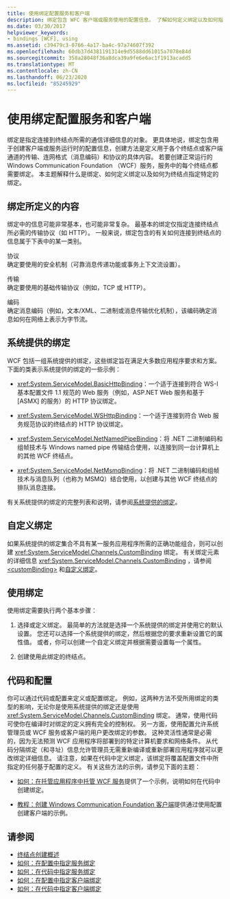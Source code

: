 ```yaml
---
title: 使用绑定配置服务和客户端
description: 绑定包含 WFC 客户端或服务使用的配置信息。 了解如何定义绑定以及如何指定服务终结点的绑定。
ms.date: 03/30/2017
helpviewer_keywords:
- bindings [WCF], using
ms.assetid: c39479c3-0766-4a17-ba4c-97a74607f392
ms.openlocfilehash: 60db37d4381191314e9d5588dd61015a7078e84d
ms.sourcegitcommit: 358a28048f36a8dca39a9fe6e6ac1f1913acadd5
ms.translationtype: MT
ms.contentlocale: zh-CN
ms.lasthandoff: 06/23/2020
ms.locfileid: "85245929"
---
```

# <a name="using-bindings-to-configure-services-and-clients"></a>使用绑定配置服务和客户端
绑定是指定连接到终结点所需的通信详细信息的对象。 更具体地说，绑定包含用于创建客户端或服务运行时的配置信息，创建方法是定义用于各个终结点或客户端通道的传输、连网格式（消息编码）和协议的具体内容。 若要创建正常运行的 Windows Communication Foundation （WCF）服务，服务中的每个终结点都需要绑定。 本主题解释什么是绑定、如何定义绑定以及如何为终结点指定特定的绑定。  
  
## <a name="what-a-binding-defines"></a>绑定所定义的内容  
 绑定中的信息可能非常基本，也可能非常复杂。 最基本的绑定仅指定连接终结点所必需的传输协议（如 HTTP）。 一般来说，绑定包含的有关如何连接到终结点的信息属于下表中的某一类别。  
  
 协议  
 确定要使用的安全机制（可靠消息传递功能或事务上下文流设置）。  
  
 传输  
 确定要使用的基础传输协议（例如，TCP 或 HTTP）。  
  
 编码  
 确定消息编码（例如，文本/XML、二进制或消息传输优化机制），该编码确定消息如何在网络上表示为字节流。  
  
## <a name="system-provided-bindings"></a>系统提供的绑定  
 WCF 包括一组系统提供的绑定，这些绑定旨在满足大多数应用程序要求和方案。 下面的类表示系统提供的绑定的一些示例：  
  
- <xref:System.ServiceModel.BasicHttpBinding>：一个适于连接到符合 WS-I 基本配置文件 1.1 规范的 Web 服务（例如，ASP.NET Web 服务和基于 [ASMX] 的服务）的 HTTP 协议绑定。  
  
- <xref:System.ServiceModel.WSHttpBinding>：一个适于连接到符合 Web 服务规范协议的终结点的 HTTP 协议绑定。  
  
- <xref:System.ServiceModel.NetNamedPipeBinding>：将 .NET 二进制编码和组帧技术与 Windows named pipe 传输结合使用，以连接到同一台计算机上的其他 WCF 终结点。  
  
- <xref:System.ServiceModel.NetMsmqBinding>：将 .NET 二进制编码和组帧技术与消息队列（也称为 MSMQ）结合使用，以创建与其他 WCF 终结点的排队消息连接。  
  
 有关系统提供的绑定的完整列表和说明，请参阅[系统提供的绑定](system-provided-bindings.md)。  
  
## <a name="custom-bindings"></a>自定义绑定  
 如果系统提供的绑定集合不具有某一服务应用程序所需的正确功能组合，则可以创建 <xref:System.ServiceModel.Channels.CustomBinding> 绑定。 有关绑定元素的详细信息 <xref:System.ServiceModel.Channels.CustomBinding> ，请参阅 [\<customBinding>](../configure-apps/file-schema/wcf/custombinding.md) 和[自定义绑定](./extending/custom-bindings.md)。  
  
## <a name="using-bindings"></a>使用绑定  
 使用绑定需要执行两个基本步骤：  
  
1. 选择或定义绑定。 最简单的方法就是选择一个系统提供的绑定并使用它的默认设置。 您还可以选择一个系统提供的绑定，然后根据您的要求重新设置它的属性值。 或者，你可以创建一个自定义绑定并根据需要设置每一个属性。  
  
2. 创建使用此绑定的终结点。  
  
## <a name="code-and-configuration"></a>代码和配置  
 你可以通过代码或配置来定义或配置绑定。 例如，这两种方法不受所用绑定的类型的影响，无论你是使用系统提供的绑定还是使用 <xref:System.ServiceModel.Channels.CustomBinding> 绑定。 通常，使用代码可使你在编译时对绑定的定义拥有完全的控制权。 另一方面，使用配置允许系统管理员或 WCF 服务或客户端的用户更改绑定的参数。 这种灵活性通常是必需的，因为无法预测 WCF 应用程序将部署到的特定计算机要求和网络条件。 从代码分隔绑定（和寻址）信息允许管理员无需重新编译或重新部署应用程序就可以更改绑定详细信息。 请注意，如果在代码中定义绑定，该绑定将覆盖配置文件中所指定的任何基于配置的定义。 有关这些方法的示例，请参见下面的主题：  
  
- [如何：在托管应用程序中托管 WCF 服务](how-to-host-a-wcf-service-in-a-managed-application.md)提供了一个示例，说明如何在代码中创建绑定。  
  
- [教程：创建 Windows Communication Foundation 客户端](how-to-create-a-wcf-client.md)提供通过使用配置创建客户端的示例。  
  
## <a name="see-also"></a>请参阅

- [终结点创建概述](endpoint-creation-overview.md)
- [如何：在配置中指定服务绑定](how-to-specify-a-service-binding-in-configuration.md)
- [如何：在代码中指定服务绑定](how-to-specify-a-service-binding-in-code.md)
- [如何：在配置中指定客户端绑定](how-to-specify-a-client-binding-in-configuration.md)
- [如何：在代码中指定客户端绑定](how-to-specify-a-client-binding-in-code.md)
